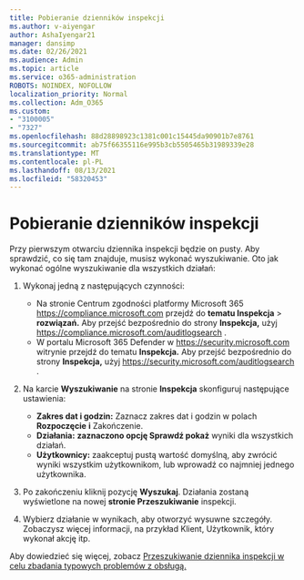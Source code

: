 ```yaml
---
title: Pobieranie dzienników inspekcji
ms.author: v-aiyengar
author: AshaIyengar21
manager: dansimp
ms.date: 02/26/2021
ms.audience: Admin
ms.topic: article
ms.service: o365-administration
ROBOTS: NOINDEX, NOFOLLOW
localization_priority: Normal
ms.collection: Adm_O365
ms.custom:
- "3100005"
- "7327"
ms.openlocfilehash: 88d28898923c1381c001c15445da90901b7e8761
ms.sourcegitcommit: ab75f66355116e995b3cb5505465b31989339e28
ms.translationtype: MT
ms.contentlocale: pl-PL
ms.lasthandoff: 08/13/2021
ms.locfileid: "58320453"
---
```

# <a name="retrieve-the-audit-logs"></a>Pobieranie dzienników inspekcji

Przy pierwszym otwarciu dziennika inspekcji będzie on pusty. Aby sprawdzić, co się tam znajduje, musisz wykonać wyszukiwanie. Oto jak wykonać ogólne wyszukiwanie dla wszystkich działań:

1. Wykonaj jedną z następujących czynności:
   - Na stronie Centrum zgodności platformy Microsoft 365 <https://compliance.microsoft.com> przejdź do **tematu Inspekcja** \> **rozwiązań.** Aby przejść bezpośrednio do strony **Inspekcja,** użyj <https://compliance.microsoft.com/auditlogsearch> .
   - W portalu Microsoft 365 Defender w <https://security.microsoft.com> witrynie przejdź do tematu **Inspekcja.** Aby przejść bezpośrednio do strony **Inspekcja,** użyj <https://security.microsoft.com/auditlogsearch> .

2. Na karcie **Wyszukiwanie** na stronie **Inspekcja** skonfiguruj następujące ustawienia:
   - **Zakres dat i godzin:** Zaznacz zakres dat i godzin w polach **Rozpoczęcie** **i** Zakończenie.
   - **Działania:** **zaznaczono opcję Sprawdź pokaż** wyniki dla wszystkich działań.
   - **Użytkownicy:** zaakceptuj pustą wartość domyślną, aby zwrócić wyniki wszystkim użytkownikom, lub wprowadź co najmniej jednego użytkownika.

3. Po zakończeniu kliknij pozycję **Wyszukaj**. Działania zostaną wyświetlone na nowej **stronie Przeszukiwanie** inspekcji.

4. Wybierz działanie w wynikach, aby otworzyć wysuwne szczegóły. Zobaczysz więcej informacji, na przykład Klient, Użytkownik, który wykonał akcję itp.

Aby dowiedzieć się więcej, zobacz [Przeszukiwanie dziennika inspekcji w celu zbadania typowych problemów z obsługą.](https://docs.microsoft.com/microsoft-365/compliance/auditing-troubleshooting-scenarios)
